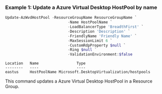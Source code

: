### Example 1: Update a Azure Virtual Desktop HostPool by name
```powershell
Update-AzWvdHostPool -ResourceGroupName ResourceGroupName `
                            -Name HostPoolName `
                            -LoadBalancerType 'BreadthFirst' `
                            -Description 'Description' `
                            -FriendlyName 'Friendly Name' `
                            -MaxSessionLimit 6 `
                            -CustomRdpProperty $null `
                            -Ring $null `
                            -ValidationEnvironment:$false
```

```output
Location   Name                 Type
--------   ----                 ----
eastus     HostPoolName Microsoft.DesktopVirtualization/hostpools
```

This command updates a Azure Virtual Desktop HostPool in a Resource Group.

